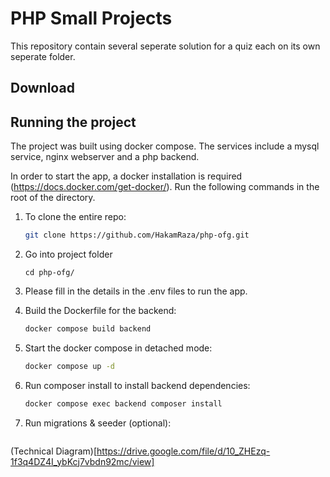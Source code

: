 # PHP Small Projects
This repository contain several seperate solution for a quiz each on its own seperate folder.

## Download


## Running the project
The project was built using docker compose. The services include a mysql service, nginx webserver and a php backend. 

In order to start the app, a docker installation is required (https://docs.docker.com/get-docker/). Run the following commands in the root of the directory. 

1. To clone the entire repo: 
    ``` bash
    git clone https://github.com/HakamRaza/php-ofg.git

2. Go into project folder
    ```
    cd php-ofg/
    ```

3. Please fill in the details in the .env files to run the app.


4. Build the Dockerfile for the backend:
   ``` bash
   docker compose build backend
   ```
   
5. Start the docker compose in detached mode:
   ``` bash
   docker compose up -d
   ```

6. Run composer install to install backend dependencies:
   ``` bash
   docker compose exec backend composer install
   ```

7. Run migrations & seeder (optional):
   ``` bash
   ```

(Technical Diagram)[https://drive.google.com/file/d/10_ZHEzq-1f3q4DZ4I_ybKcj7vbdn92mc/view]
